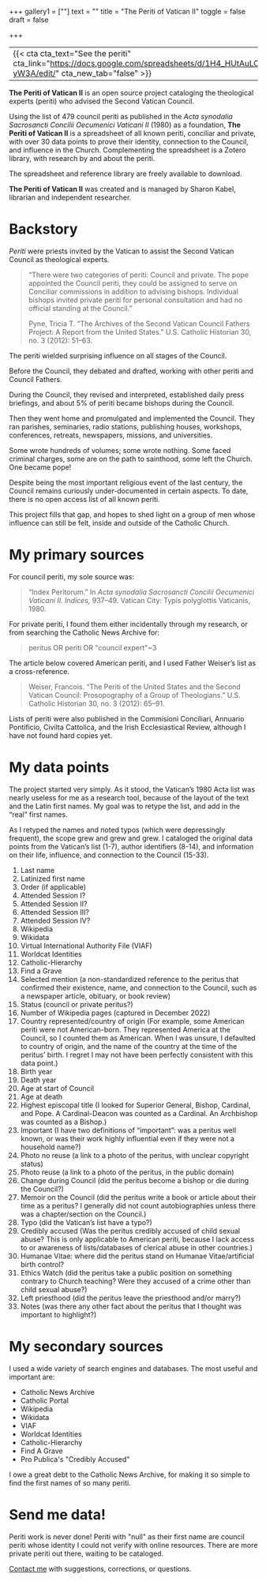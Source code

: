 +++
gallery1 = [""]
text = ""
title = "The Periti of Vatican II"
toggle = false
draft = false 

+++ 

|   |   |
|---|---|
|{{< cta cta_text="See the periti" cta_link="https://docs.google.com/spreadsheets/d/1H4_HUtAuLCoIyo7pOnmTLSg5bv4K_adLuo98Yx-yW3A/edit/" cta_new_tab="false" >}} | {{< cta cta_text="Browse the references" cta_link="https://www.zotero.org/groups/4887272/the_periti_of_vatican_ii/library/" cta_new_tab="false" >}} |

**The Periti of Vatican II** is an open source project cataloging the theological experts (periti) who advised the Second Vatican Council. 

Using the list of 479 council periti as published in the _Acta synodalia Sacrosancti Concilii Oecumenici Vaticani II_ (1980) as a foundation, **The Periti of Vatican II** is a spreadsheet of all known periti, conciliar and private, with over 30 data points to prove their identity, connection to the Council, and influence in the Church. Complementing the spreadsheet is a Zotero library, with research by and about the periti. 

The spreadsheet and reference library are freely available to download. 

**The Periti of Vatican II**  was created and is managed by Sharon Kabel, librarian and independent researcher.

# Backstory 

_Periti_ were priests invited by the Vatican to assist the Second Vatican Council as theological experts. 

> “There were two categories of periti: Council and private. The pope appointed the Council periti, they could be assigned to serve on Conciliar commissions in addition to advising bishops. Individual bishops invited private periti for personal consultation and had no official standing at the Council.”
> 
> Pyne, Tricia T. “The Archives of the Second Vatican Council Fathers Project: A Report from the United States.” U.S. Catholic Historian 30, no. 3 (2012): 51–63.

The periti wielded surprising influence on all stages of the Council. 

Before the Council, they debated and drafted, working with other periti and Council Fathers. 

During the Council, they revised and interpreted, established daily press briefings, and about 5% of periti became bishops during the Council. 

Then they went home and promulgated and implemented the Council. They ran parishes, seminaries, radio stations, publishing houses, workshops, conferences, retreats, newspapers, missions, and universities. 

Some wrote hundreds of volumes; some wrote nothing. Some faced criminal charges, some are on the path to sainthood, some left the Church. One became pope! 

Despite being the most important religious event of the last century, the Council remains curiously under-documented in certain aspects. To date, there is no open access list of all known periti.

This project fills that gap, and hopes to shed light on a group of men whose influence can still be felt, inside and outside of the Catholic Church.

# My primary sources 

For council periti, my sole source was: 

> “Index Peritorum.” In _Acta synodalia Sacrosancti Concilii Oecumenici Vaticani II. Indices,_ 937–49. Vatican City: Typis polyglottis Vaticanis, 1980.

For private periti, I found them either incidentally through my research, or from searching the Catholic News Archive for: 

> peritus OR periti OR "council expert"~3

The article below covered American periti, and I used Father Weiser’s list as a cross-reference. 

> Weiser, Francois. “The Periti of the United States and the Second Vatican Council: Prosopography of a Group of Theologians.” U.S. Catholic Historian 30, no. 3 (2012): 65–91.

Lists of periti were also published in the Commisioni Conciliari, Annuario Pontificio, Civilta Cattolica, and the Irish Ecclesiastical Review, although I have not found hard copies yet. 

# My data points

The project started very simply. As it stood, the Vatican’s 1980 Acta list was nearly useless for me as a research tool, because of the layout of the text and the Latin first names. My goal was to retype the list, and add in the “real” first names. 

As I retyped the names and noted typos (which were depressingly frequent), the scope grew and grew and grew. I cataloged the original data points from the Vatican’s list (1-7), author identifiers (8-14), and information on their life, influence, and connection to the Council (15-33). 

1. Last name 
2. Latinized first name 
3. Order (if applicable)
4. Attended Session I?
5. Attended Session II?
6. Attended Session III?
7. Attended Session IV?
8. Wikipedia
9. Wikidata
10. Virtual International Authority File (VIAF)
11. Worldcat Identities 
12. Catholic-Hierarchy
13. Find a Grave
14. Selected mention (a non-standardized reference to the peritus that confirmed their existence, name, and connection to the Council, such as a newspaper article, obituary, or book review) 
15. Status (council or private peritus?)
16. Number of Wikipedia pages (captured in December 2022)
17. Country represented/country of origin (For example, some American periti were not American-born. They represented America at the Council, so I counted them as American. When I was unsure, I defaulted to country of origin, and the name of the country at the time of the peritus’ birth. I regret I may not have been perfectly consistent with this data point.)
18. Birth year 
19. Death year 
20. Age at start of Council
21. Age at death 
22. Highest episcopal title (I looked for Superior General, Bishop, Cardinal, and Pope. A Cardinal-Deacon was counted as a Cardinal. An Archbishop was counted as a Bishop.) 
23. Important (I have two definitions of “important”: was a peritus well known, or was their work highly influential even if they were not a household name?)
24. Photo no reuse (a link to a photo of the peritus, with unclear copyright status)
25. Photo reuse (a link to a photo of the peritus, in the public domain)
26. Change during Council (did the peritus become a bishop or die during the Council?)
27. Memoir on the Council (did the peritus write a book or article about their time as a peritus? I generally did not count autobiographies unless there was a chapter/section on the Council.) 
28. Typo (did the Vatican’s list have a typo?)
29. Credibly accused (Was the peritus credibly accused of child sexual abuse? This is only applicable to American periti, because I lack access to or awareness of lists/databases of clerical abuse in other countries.) 
30. Humanae Vitae: where did the peritus stand on Humanae Vitae/artificial birth control?
31. Ethics Watch (did the peritus take a public position on something contrary to Church teaching? Were they accused of a crime other than child sexual abuse?) 
32. Left priesthood (did the peritus leave the priesthood and/or marry?) 
33. Notes (was there any other fact about the peritus that I thought was important to highlight?)

# My secondary sources 

I used a wide variety of search engines and databases. The most useful and important are: 

* Catholic News Archive
* Catholic Portal
* Wikipedia
* Wikidata
* VIAF
* Worldcat Identities 
* Catholic-Hierarchy
* Find A Grave
* Pro Publica's "Credibly Accused"

I owe a great debt to the Catholic News Archive, for making it so simple to find the first names of so many periti. 

# Send me data! 

Periti work is never done! Periti with "null" as their first name are council periti whose identity I could not verify with online resources. There are more private periti out there, waiting to be cataloged. 

[Contact me](/#contact) with suggestions, corrections, or questions. 
